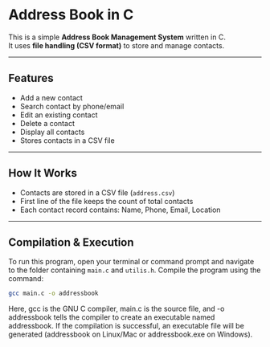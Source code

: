 # Address Book in C

This is a simple **Address Book Management System** written in C.  
It uses **file handling (CSV format)** to store and manage contacts.

---

## Features
- Add a new contact  
- Search contact by phone/email  
- Edit an existing contact  
- Delete a contact  
- Display all contacts  
- Stores contacts in a CSV file  

---

## How It Works
- Contacts are stored in a CSV file (`address.csv`)  
- First line of the file keeps the count of total contacts  
- Each contact record contains: Name, Phone, Email, Location  

---

## Compilation & Execution

To run this program, open your terminal or command prompt and navigate to the folder containing `main.c` and `utilis.h`. Compile the program using the command:

```bash
gcc main.c -o addressbook
```
Here, gcc is the GNU C compiler, main.c is the source file, and -o addressbook tells the compiler to create an executable named addressbook.
If the compilation is successful, an executable file will be generated (addressbook on Linux/Mac or addressbook.exe on Windows).
